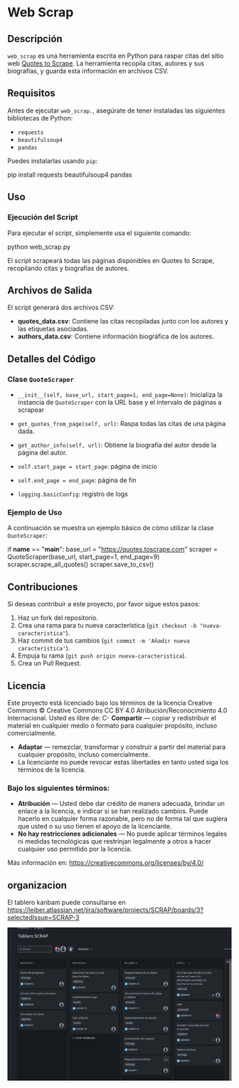 
# Web Scrap

## Descripción

`web_scrap` es una herramienta escrita en Python para raspar citas del sitio web [Quotes to Scrape](http://quotes.toscrape.com/). La herramienta recopila citas, autores y sus biografías, y guarda esta información en archivos CSV.

## Requisitos

Antes de ejecutar `web_scrap.`, asegúrate de tener instaladas las siguientes bibliotecas de Python:

- `requests`
- `beautifulsoup4`
- `pandas`

Puedes instalarlas usando `pip`:

pip install requests beautifulsoup4 pandas


## Uso

### Ejecución del Script

Para ejecutar el script, simplemente usa el siguiente comando:

python web_scrap.py


El script scrapeará todas las páginas disponibles en Quotes to Scrape, recopilando citas y biografías de autores.

## Archivos de Salida
El script generará dos archivos CSV:

- **quotes_data.csv**: Contiene las citas recopiladas junto con los autores y las etiquetas asociadas.
- **authors_data.csv**: Contiene información biográfica de los autores.

## Detalles del Código

### Clase `QuoteScraper`

- `__init__(self, base_url, start_page=1, end_page=None)`: Inicializa la instancia de `QuoteScraper` con la URL base y el intervalo de páginas a scrapear

- `get_quotes_from_page(self, url)`: Raspa todas las citas de una página dada.

- `get_author_info(self, url)`: Obtiene la biografía del autor desde la página del autor.

- `self.start_page = start_page`: página de inicio

- `self.end_page = end_page`: página de fin

- `logging.basicConfig`: registro de logs

### Ejemplo de Uso

A continuación se muestra un ejemplo básico de cómo utilizar la clase `QuoteScraper`:


if __name__ == "__main__":
    base_url = "https://quotes.toscrape.com"
    scraper = QuoteScraper(base_url, start_page=1, end_page=9)
    scraper.scrape_all_quotes()
    scraper.save_to_csv()



## Contribuciones

Si deseas contribuir a este proyecto, por favor sigue estos pasos:

1. Haz un fork del repositorio.
2. Crea una rama para tu nueva característica (`git checkout -b "nueva-caracteristica"`).
3. Haz commit de tus cambios (`git commit -m 'Añadir nueva característica'`).
4. Empuja tu rama (`git push origin nueva-caracteristica`).
5. Crea un Pull Request.


## Licencia

Este proyecto está licenciado bajo los términos de la licencia Creative Commons &copy; Creative Commons CC BY 4.0 Atribución/Reconocimiento 4.0 Internacional.
Usted es libre de:
C- **Compartir** — copiar y redistribuir el material en cualquier medio o formato para cualquier propósito, incluso comercialmente.
- **Adaptar** — remezclar, transformar y construir a partir del material para cualquier propósito, incluso comercialmente.
- La licenciante no puede revocar estas libertades en tanto usted siga los términos de la licencia.

### Bajo los siguientes términos:
- **Atribución** — Usted debe dar crédito de manera adecuada, brindar un enlace a la licencia, e indicar si se han realizado cambios. Puede hacerlo en cualquier forma razonable, pero no de forma tal que sugiera que usted o su uso tienen el apoyo de la licenciante.
- **No hay restricciones adicionales** — No puede aplicar términos legales ni medidas tecnológicas que restrinjan legalmente a otros a hacer cualquier uso permitido por la licencia.

Más información en: https://creativecommons.org/licenses/by/4.0/ 

## organizacion

El tablero kanbam puede consultarse en https://leiber.atlassian.net/jira/software/projects/SCRAP/boards/3?selectedIssue=SCRAP-3

![captura de pantalla del kanban](image.png)
